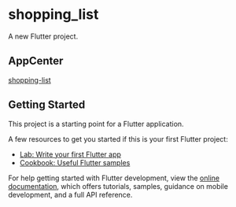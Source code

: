 # shopping_list

A new Flutter project.

## AppCenter
[shopping-list](https://build.appcenter.ms/v0.1/apps/106990b1-f08d-4cda-8824-5ea53a881977/branches/main/badge)

## Getting Started

This project is a starting point for a Flutter application.

A few resources to get you started if this is your first Flutter project:

- [Lab: Write your first Flutter app](https://docs.flutter.dev/get-started/codelab)
- [Cookbook: Useful Flutter samples](https://docs.flutter.dev/cookbook)

For help getting started with Flutter development, view the
[online documentation](https://docs.flutter.dev/), which offers tutorials,
samples, guidance on mobile development, and a full API reference.
